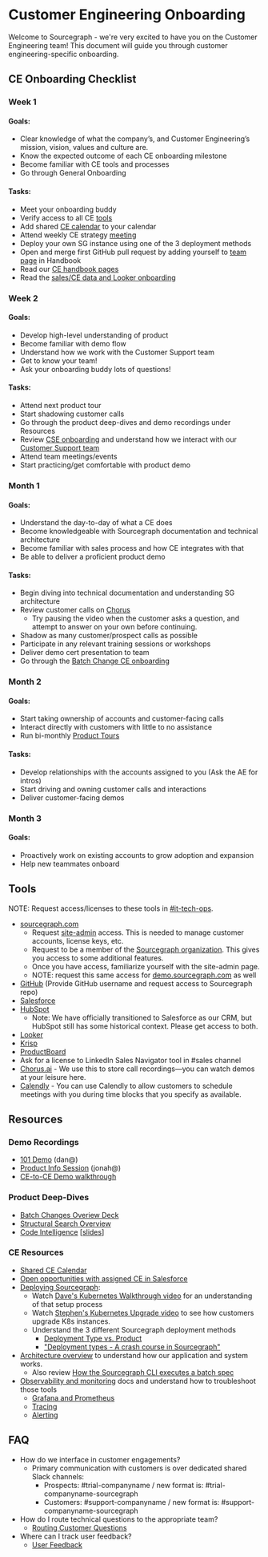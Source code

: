 # Customer Engineering Onboarding

Welcome to Sourcegraph - we're very excited to have you on the Customer Engineering team! This document will guide you through customer engineering-specific onboarding.

## CE Onboarding Checklist

### Week 1

#### Goals:
- Clear knowledge of what the company’s, and Customer Engineering’s mission, vision, values and culture are.
- Know the expected outcome of each CE onboarding milestone
- Become familiar with CE tools and processes
- Go through General Onboarding

#### Tasks:
- Meet your onboarding buddy
- Verify access to all CE [tools](#tools)
- Add shared [CE calendar](https://calendar.google.com/calendar/u/0?cid=Y19yY3Y0ZTRqODI0OXZzNmJwbzd0bXFrZjVuZ0Bncm91cC5jYWxlbmRhci5nb29nbGUuY29t) to your calendar
- Attend weekly CE strategy [meeting](https://calendar.google.com/calendar/u/0/r/eventedit/MzhicHZkaXVlYW9wa2RlaHY4MWRidjJxMXFfMjAyMTAzMDJUMTkwMDAwWiBqb25haEBzb3VyY2VncmFwaC5jb20?pli=1)
- Deploy your own SG instance using one of the 3 deployment methods
- Open and merge first GitHub pull request by adding yourself to [team page](https://about.sourcegraph.com/company/team) in Handbook
- Read our [CE handbook pages](index.md)
- Read the [sales/CE data and Looker onboarding](../sales/onboarding/data_onboarding.md)


### Week 2

#### Goals:
- Develop high-level understanding of product
- Become familiar with demo flow
- Understand how we work with the Customer Support team
- Get to know your team!
- Ask your onboarding buddy lots of questions!

#### Tasks:
- Attend next product tour
- Start shadowing customer calls
- Go through the product deep-dives and demo recordings under Resources
- Review [CSE onboarding](https://about.sourcegraph.com/handbook/ce/customer-support-onboarding) and understand how we interact with our [Customer Support team](https://about.sourcegraph.com/handbook/ce/support)
- Attend team meetings/events
- Start practicing/get comfortable with product demo

### Month 1

#### Goals:
- Understand the day-to-day of what a CE does
- Become knowledgeable with Sourcegraph documentation and technical architecture
- Become familiar with sales process and how CE integrates with that
- Be able to deliver a proficient product demo

#### Tasks:
- Begin diving into technical documentation and understanding SG architecture
- Review customer calls on [Chorus](https://chorus.ai/)
  - Try pausing the video when the customer asks a question, and attempt to answer on your own before continuing.
- Shadow as many customer/prospect calls as possible
- Participate in any relevant training sessions or workshops
- Deliver demo cert presentation to team
- Go through the [Batch Change CE onboarding](../engineering/batch-changes/ce-onboarding.md)

### Month 2

#### Goals:
- Start taking ownership of accounts and customer-facing calls
- Interact directly with customers with little to no assistance
- Run bi-monthly [Product Tours](https://info.sourcegraph.com/product-tour)

#### Tasks:
- Develop relationships with the accounts assigned to you (Ask the AE for intros)
- Start driving and owning customer calls and interactions
- Deliver customer-facing demos

### Month 3

#### Goals:
- Proactively work on existing accounts to grow adoption and expansion
- Help new teammates onboard

## Tools
NOTE: Request access/licenses to these tools in [#it-tech-ops](https://sourcegraph.slack.com/archives/C01CSS3TC75).

- [sourcegraph.com](https://sourcegraph.com)
  - Request [site-admin](https://sourcegraph.com/site-admin) access.  This is needed to manage customer accounts, license keys, etc.
  - Request to be a member of the [Sourcegraph organization](https://sourcegraph.com/organizations/sourcegraph/).  This gives you access to some additional features.
  - Once you have access, familiarize yourself with the site-admin page.
  - NOTE: request this same access for [demo.sourcegraph.com](https://demo.sourcegraph.com) as well
- [GitHub](https://github.com/) (Provide GitHub username and request access to Sourcegraph repo)
- [Salesforce](https://sourcegraph2020.my.salesforce.com/?ec=302&startURL=%2Fvisualforce%2Fsession%3Furl%3Dhttps%253A%252F%252Fsourcegraph2020.lightning.force.com%252Flightning%252Fpage%252Fhome)
- [HubSpot](https://app.hubspot.com/contacts/2762526/deals/board/view/all/)
  - Note: We have officially transitioned to Salesforce as our CRM, but HubSpot still has some historical context. Please get access to both.
- [Looker](https://sourcegraph.looker.com/dashboards/94?Unique%20Server%20ID=&Site%20ID=&filter_config=%7B%22Unique%20Server%20ID%22:%5B%7B%22type%22:%22%3D%22,%22values%22:%5B%7B%22constant%22:%22%22%7D,%7B%7D%5D,%22id%22:2%7D%5D,%22Site%20ID%22:%5B%7B%22type%22:%22%3D%22,%22values%22:%5B%7B%22constant%22:%22%22%7D,%7B%7D%5D,%22id%22:3%7D%5D%7D)
- [Krisp](https://krisp.ai/)
- [ProductBoard](https://sourcegraph.productboard.com/)
- Ask for a license to LinkedIn Sales Navigator tool in #sales channel
- [Chorus.ai](https://chorus.ai/) - We use this to store call recordings—you can watch demos at your leisure here.
- [Calendly](https://calendly.com/) - You can use Calendly to allow customers to schedule meetings with you during time blocks that you specify as available.

## Resources

### Demo Recordings
  - [101 Demo](https://drive.google.com/file/d/1VUZ0rnZQpNgjtGDI0tMC-h-OtL0Czz8H/view?usp=sharing) (dan@)
  - [Product Info Session](https://youtu.be/iTBTri_q5MA) (jonah@)
  - [CE-to-CE Demo walkthrough](https://drive.google.com/drive/folders/1rf2E2KLBztH1Qe2shq3p39afF5mLK7m1)

### Product Deep-Dives
  - [Batch Changes Overiew Deck](https://docs.google.com/presentation/d/1CN3KQf1Hfdb4RO6FgBgKuiHK4ERcOAHPgVnOcBu-MPU/edit#slide=id.g7d2aea8729_0_0)
  - [Structural Search Overview](https://zoom.us/rec/share/CJtwQ7uEp3v1pvPqdUD7GDuaYm_2g6w3zSP7GNA3aGQHZDjQ72awYXvHEnwsoio6.Bt-0DuuAZjs7UXMc?startTime=1606237440000)
  - [Code Intelligence](https://drive.google.com/file/d/1TyCj62LLmhvamXK-CC6D8-7uGk1jmsKj/view) [[slides](https://docs.google.com/presentation/d/181oMTXRmcTqTCfOe5P__fLKwlzV1uk9wvwG6ocFgz20/edit?usp=sharing)]

### CE Resources
  - [Shared CE Calendar](https://calendar.google.com/calendar/u/0?cid=Y19yY3Y0ZTRqODI0OXZzNmJwbzd0bXFrZjVuZ0Bncm91cC5jYWxlbmRhci5nb29nbGUuY29t)
  - [Open opportunities with assigned CE in Salesforce](https://sourcegraph2020.lightning.force.com/lightning/r/Report/00O3t000006jUsfEAE/view)
  - [Deploying Sourcegraph](https://docs.sourcegraph.com/admin/install):
     - Watch [Dave's Kubernetes Walkthrough video](https://drive.google.com/drive/folders/1JqQlrmGX8u_EuhNptj-qrzuZ4RifhTuF) for an understanding of that setup process
    - Watch [Stephen's Kubernetes Upgrade video](https://drive.google.com/file/d/1oIrKJPo9hvc2UMfpb-a57HV9fCYEcS9n/view) to see how customers upgrade K8s instances.
    -   Understand the 3 different Sourcegraph deployment methods
        - [Deployment Type vs. Product](./deployment-methods.md)   
        - ["Deployment types - A crash course in Sourcegraph"](https://docs.google.com/presentation/d/1u4mbXjubQqV-6WFbuS7Q1b_X6BVh-_GWzzFQMcrAzLw/edit#slide=id.p)
  - [Architecture overview](https://docs.sourcegraph.com/dev/background-information/architecture) to understand how our application and system         works.
      - Also review [How the Sourcegraph CLI executes a batch spec](https://docs.sourcegraph.com/batch_changes/explanations/how_src_executes_a_batch_spec)
  - [Observability and monitoring](https://docs.sourcegraph.com/admin/observability) docs and understand how to troubleshoot those tools
     - [Grafana and Prometheus](https://docs.sourcegraph.com/admin/observability/metrics)
     - [Tracing](https://docs.sourcegraph.com/admin/observability/tracing)
     - [Alerting](https://docs.sourcegraph.com/admin/observability/alerting)

## FAQ

- How do we interface in customer engagements?
  - Primary communication with customers is over dedicated shared Slack channels:
    - Prospects: #trial-companyname / new format is: #trial-companyname-sourcegraph
    - Customers: #support-companyname / new format is: #support-companyname-sourcegraph
- How do I route technical questions to the appropriate team?
  - [Routing Customer Questions](https://about.sourcegraph.com/handbook/ce/routing_questions)
- Where can I track user feedback?
  - [User Feedback](https://about.sourcegraph.com/handbook/product/user_feedback)
